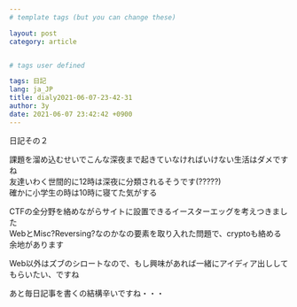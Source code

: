 ```yaml
---
# template tags (but you can change these)

layout: post
category: article


# tags user defined

tags: 日記
lang: ja_JP
title: dialy2021-06-07-23-42-31
author: 3y
date: 2021-06-07 23:42:42 +0900
---
```


日記その２

課題を溜め込むせいでこんな深夜まで起きていなければいけない生活はダメですね<br>
友達いわく世間的に12時は深夜に分類されるそうです(?????)<br>
確かに小学生の時は10時に寝てた気がする

CTFの全分野を絡めながらサイトに設置できるイースターエッグを考えつきました<br>
WebとMisc?Reversing?なのかなの要素を取り入れた問題で、cryptoも絡める余地があります

Web以外はズブのシロートなので、もし興味があれば一緒にアイディア出ししてもらいたい、ですね

あと毎日記事を書くの結構辛いですね・・・

